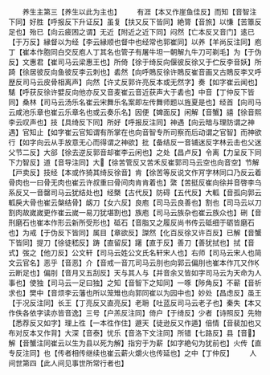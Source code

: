 <!-- { "loadSidebar": true } -->
　　养生主第三【养生以此为主也】
　　有涯【本又作崖鱼佳反】而知【音智注下同】好胜【呼报反下升证反】虽复【扶又反下皆同】絶膂【音旅】以慊【苦簟反足也】殆已【向云疲困之谓】无近【附近之近下同】闷然【亡本反又音门】逺已【于万反】縁督以为经【李云縁顺也督中也经常也郭崔同】以养【羊尚反注同】庖丁【崔本作胞同白交反庖人丁其名也管子有屠牛坦一朝解九牛刀可剃毛】为【于伪反】文惠君【崔司马云梁惠王也】所倚【徐于绮反向偃彼反徐又于伫反李音妖】所踦【徐居彼反向鱼彼反李云刺也】砉然【向呼鵙反徐许鵙反崔音画又古鵙反李又呼歴反司马云皮骨相离声】向然【许丈反郭许亮反本或无然字】奏【如字崔云闻也】騞【呼获反徐许嬖反向他亦反又音麦崔云音近获声大于砉也】中音【丁仲反下皆同】桑林【司马云汤乐名崔云宋舞乐名案即左传舞师题以旌夏是也】经首【向司马云咸池乐章也崔云乐章名也或云奏乐名】因便【婢面反】闲解【音蟹】譆【徐音熙李云叹声也】技【具绮反下同】所好【呼报反注同】神遇【向云暗与理防谓之神遇】官知止【如字崔云官知谓有所掌在也向音智专所司察而后动谓之官智】而神欲行【如字向云从手放意无心而得谓之神欲】批【备结反一音铺迷反字林云击也父迷父节二反】大郤【徐去逆反郭音却崔李云闲也】之处【昌卢反】令离【力呈反下同下力智反】道【音导注同】大【徐苦管反又苦禾反崔郭司马云空也向音空】节解【戸卖反】技经【本或作猗其绮反徐音】肯【徐苦等反说文作肎字林同口乃反云着骨肉也一曰骨无肉也崔云许叔重曰骨间肉肯肯着也】綮【苦挺反崔向徐并音啓李乌系反又一音罄司马云犹结处也】经槩【古代反】防碍【五代反】大軱【音孤向郭云軱戾大骨也崔云槃结骨】衂刀【女六反】良庖【司马云良善也】割也【司马云以刀割肉故嵗嵗更作崔云嵗一易刀犹堪割也】族庖【司马云族杂也崔云族众也】硎【音刑磨石也崔本作形云新所受形也】砥石【音脂又之履反尚书传云砥细于砺皆磨石也】为戒【于伪反下皆同】属目【章欲反】謋然【化百反徐又许百反】已解【音蟹下皆同】提刀【徐徒嵇反】踌【直留反】躇【直于反】善刀【善犹拭也】拭【音式】弢之【他刀反】公文轩【司马云姓公文氏名轩宋人也】右师【司马云宋人也简文云官名】恶乎【音恶】介【音戒一音兀司马云刖也向郭云偏刖也崔本作兀又作云断足也】偏刖【音月又五刮反】天与其人与【并音余又皆如字司马云为天命为人事也】使独【司马云一足曰独】之知【音智下之知同】一啄【陟角反】不蕲【音祈求也】樊中【音烦李云藩也所以笼雉也向郭同崔以为园中也】妙处【昌虑反】虽王【于况反注同】长王【丁亮反又直亮反】老耼【吐蓝反司马云老子也】秦失【本又作佚各依字读亦皆音逸】三号【户羔反注同】倚户【于绮反】少者【诗照反】先物【悉荐反又如字】理上徃【一本徃作住】遯天【徒逊反又作遁】倍情【音裴加也又布对反本又作背】大深【音泰】忧乐【音洛下文注同】所错【七路反】县【音】解【音蟹注同崔云以生为县以死为解】指穷于为薪【如字絶句为犹前也】火传【直专反注同】也【传者相传继续也崔云薪火爝火也传延也】之中【丁仲反】
　　人间世第四【此人间见事世所常行者也】
